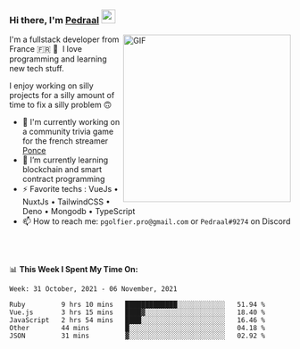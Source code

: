 ### Hi there, I'm <a href="https://pedraal.dev" target="_blank">Pedraal</a> <img src="https://media.giphy.com/media/hvRJCLFzcasrR4ia7z/giphy.gif" width="25px">
<img align="right" alt="GIF" src="https://pedraal.dev/avatar.png" width="300" height="300" />

I'm a fullstack developer from France 🇫🇷 🥖 &nbsp;I love programming and learning new
tech stuff.

I enjoy working on silly projects for a silly amount of time to fix a silly problem 🙃

- 🔭  I'm currently working on a community trivia game for the french streamer <a href="https://twitch.tv/ponce" target="_blank">Ponce</a>
- 🌱 I’m currently learning blockchain and smart contract programming
- ⚡ Favorite techs : VueJs &bull; NuxtJs &bull; TailwindCSS &bull; Deno &bull; Mongodb &bull; TypeScript
- 📫 How to reach me: `pgolfier.pro@gmail.com` or `Pedraal#9274` on Discord

<br>
<br>

📊 **This Week I Spent My Time On:**
<!--START_SECTION:waka-->
```text
Week: 31 October, 2021 - 06 November, 2021

Ruby         9 hrs 10 mins   █████████████░░░░░░░░░░░░   51.94 % 
Vue.js       3 hrs 15 mins   ████▓░░░░░░░░░░░░░░░░░░░░   18.40 % 
JavaScript   2 hrs 54 mins   ████░░░░░░░░░░░░░░░░░░░░░   16.46 % 
Other        44 mins         █░░░░░░░░░░░░░░░░░░░░░░░░   04.18 % 
JSON         31 mins         ▓░░░░░░░░░░░░░░░░░░░░░░░░   02.92 % 
```
<!--END_SECTION:waka-->
